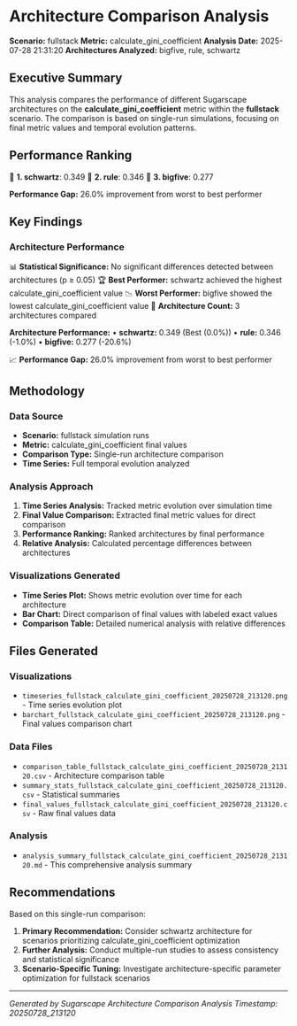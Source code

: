 # Architecture Comparison Analysis

**Scenario:** fullstack
**Metric:** calculate_gini_coefficient
**Analysis Date:** 2025-07-28 21:31:20
**Architectures Analyzed:** bigfive, rule, schwartz

## Executive Summary

This analysis compares the performance of different Sugarscape architectures on the **calculate_gini_coefficient** metric within the **fullstack** scenario. The comparison is based on single-run simulations, focusing on final metric values and temporal evolution patterns.

## Performance Ranking

🥇 **1. schwartz**: 0.349
🥈 **2. rule**: 0.346
🥉 **3. bigfive**: 0.277

**Performance Gap:** 26.0% improvement from worst to best performer

## Key Findings

### Architecture Performance
📊 **Statistical Significance:** No significant differences detected between architectures (p ≥ 0.05)
🏆 **Best Performer:** schwartz achieved the highest calculate_gini_coefficient value
📉 **Worst Performer:** bigfive showed the lowest calculate_gini_coefficient value
🔢 **Architecture Count:** 3 architectures compared

**Architecture Performance:**
• **schwartz:** 0.349 (Best (0.0%))
• **rule:** 0.346 (-1.0%)
• **bigfive:** 0.277 (-20.6%)

📈 **Performance Gap:** 26.0% improvement from worst to best performer

## Methodology

### Data Source
- **Scenario:** fullstack simulation runs
- **Metric:** calculate_gini_coefficient final values
- **Comparison Type:** Single-run architecture comparison
- **Time Series:** Full temporal evolution analyzed

### Analysis Approach
1. **Time Series Analysis:** Tracked metric evolution over simulation time
2. **Final Value Comparison:** Extracted final metric values for direct comparison
3. **Performance Ranking:** Ranked architectures by final performance
4. **Relative Analysis:** Calculated percentage differences between architectures

### Visualizations Generated
- **Time Series Plot:** Shows metric evolution over time for each architecture
- **Bar Chart:** Direct comparison of final values with labeled exact values
- **Comparison Table:** Detailed numerical analysis with relative differences

## Files Generated

### Visualizations
- `timeseries_fullstack_calculate_gini_coefficient_20250728_213120.png` - Time series evolution plot
- `barchart_fullstack_calculate_gini_coefficient_20250728_213120.png` - Final values comparison chart

### Data Files
- `comparison_table_fullstack_calculate_gini_coefficient_20250728_213120.csv` - Architecture comparison table
- `summary_stats_fullstack_calculate_gini_coefficient_20250728_213120.csv` - Statistical summaries
- `final_values_fullstack_calculate_gini_coefficient_20250728_213120.csv` - Raw final values data

### Analysis
- `analysis_summary_fullstack_calculate_gini_coefficient_20250728_213120.md` - This comprehensive analysis summary

## Recommendations

Based on this single-run comparison:
1. **Primary Recommendation:** Consider schwartz architecture for scenarios prioritizing calculate_gini_coefficient optimization
2. **Further Analysis:** Conduct multiple-run studies to assess consistency and statistical significance
3. **Scenario-Specific Tuning:** Investigate architecture-specific parameter optimization for fullstack scenarios


---
*Generated by Sugarscape Architecture Comparison Analysis*
*Timestamp: 20250728_213120*
